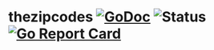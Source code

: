# thezipcodes [![GoDoc](https://godoc.org/github.com/itsmontoya/thezipcodes?status.svg)](https://godoc.org/github.com/itsmontoya/thezipcodes) ![Status](https://img.shields.io/badge/status-beta-yellow.svg) [![Go Report Card](https://goreportcard.com/badge/github.com/itsmontoya/thezipcodes)](https://goreportcard.com/report/github.com/itsmontoya/thezipcodes)
